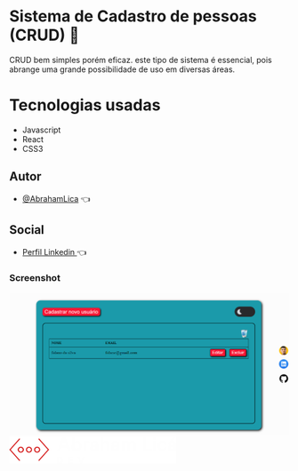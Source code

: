 
# Sistema de Cadastro de pessoas (CRUD) 👤

CRUD bem simples porém eficaz. este tipo de sistema é essencial, pois abrange uma grande possibilidade de uso em diversas áreas.


# Tecnologias usadas

- Javascript 
- React
- CSS3 

## Autor

- [@AbrahamLica](https://www.github.com/AbrahamLica)  👈

## Social
- [Perfil Linkedin ](https://www.linkedin.com/in/abraham-melquisedeque-pereira-lic%C3%A1-0a1736203/) 👈


<h3>Screenshot</h3>
<img src="./src/img/screenshot.png">


<img src="./src/img/meu-logo-branco.png" width='300px'>



